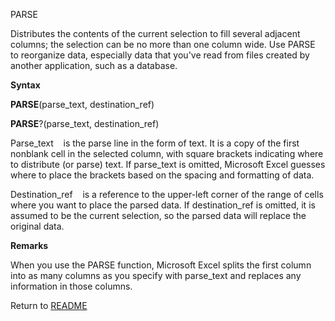 PARSE

Distributes the contents of the current selection to fill several
adjacent columns; the selection can be no more than one column wide. Use
PARSE to reorganize data, especially data that you've read from files
created by another application, such as a database.

**Syntax**

**PARSE**(parse\_text, destination\_ref)

**PARSE**?(parse\_text, destination\_ref)

Parse\_text    is the parse line in the form of text. It is a copy of
the first nonblank cell in the selected column, with square brackets
indicating where to distribute (or parse) text. If parse\_text is
omitted, Microsoft Excel guesses where to place the brackets based on
the spacing and formatting of data.

Destination\_ref    is a reference to the upper-left corner of the range
of cells where you want to place the parsed data. If destination\_ref is
omitted, it is assumed to be the current selection, so the parsed data
will replace the original data.

**Remarks**

When you use the PARSE function, Microsoft Excel splits the first column
into as many columns as you specify with parse\_text and replaces any
information in those columns.



Return to [README](README.md)

